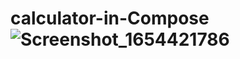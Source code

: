 # calculator-in-Compose![Screenshot_1654421786](https://user-images.githubusercontent.com/70285394/172044540-64a9cd27-bf2b-44fc-906e-32e7abeb3963.png)
